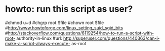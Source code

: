 howto: run this script as user?
 ==
#chmod u+d
#chgrp root $file
#chown root $file
#http://www.howtoforge.com/linux_setting_suid_sgid_bits
#http://stackoverflow.com/questions/6119254/how-to-run-a-script-with-root-      authority-in-linux
#url: http://superuser.com/questions/440363/can-i-make-a-script-always-execute- as-root

